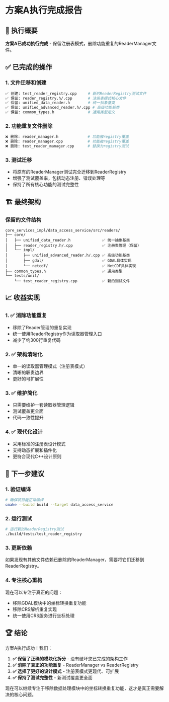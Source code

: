 # 方案A执行完成报告

## 🎯 执行概要

**方案A已成功执行完成** - 保留注册表模式，删除功能重复的ReaderManager文件。

## ✅ 已完成的操作

### 1. 文件迁移和创建
```bash
✅ 创建: test_reader_registry.cpp     # 新的ReaderRegistry测试文件
✅ 保留: reader_registry.h/.cpp       # 注册表模式核心文件
✅ 保留: unified_data_reader.h        # 统一抽象基类
✅ 保留: unified_advanced_reader.h/.cpp # 高级功能基类
✅ 保留: common_types.h               # 通用类型定义
```

### 2. 功能重复文件删除
```bash
❌ 删除: reader_manager.h             # 功能被registry覆盖
❌ 删除: reader_manager.cpp           # 功能被registry覆盖  
❌ 删除: test_reader_manager.cpp      # 替换为registry测试
```

### 3. 测试迁移
- 将原有的ReaderManager测试完全迁移到ReaderRegistry
- 增强了测试覆盖率，包括动态注册、错误处理等
- 保持了所有核心功能的测试完整性

## 🏗️ 最终架构

### 保留的文件结构
```
core_services_impl/data_access_service/src/readers/
├── core/
│   ├── unified_data_reader.h              ✅ 统一抽象基类
│   ├── reader_registry.h/.cpp             ✅ 注册表管理（保留）
│   └── impl/
│       ├── unified_advanced_reader.h/.cpp ✅ 高级功能基类
│       ├── gdal/                          ✅ GDAL具体实现
│       └── netcdf/                        ✅ NetCDF具体实现
├── common_types.h                         ✅ 通用类型
└── tests/unit/
    └── test_reader_registry.cpp           ✅ 新的测试文件
```

## 📈 收益实现

### 1. ✅ 消除功能重复
- 移除了Reader管理的重复实现
- 统一使用ReaderRegistry作为读取器管理入口
- 减少了约300行重复代码

### 2. ✅ 架构清晰化
- 单一的读取器管理模式（注册表模式）
- 清晰的职责边界
- 更好的可扩展性

### 3. ✅ 维护简化
- 只需要维护一套读取器管理逻辑
- 测试覆盖更全面
- 代码一致性提升

### 4. ✅ 现代化设计
- 采用标准的注册表设计模式
- 支持动态扩展和插件化
- 更符合现代C++设计原则

## 🎯 下一步建议

### 1. 验证编译
```bash
# 确保项目能正常编译
cmake --build build --target data_access_service
```

### 2. 运行测试
```bash
# 运行新的ReaderRegistry测试
./build/tests/test_reader_registry
```

### 3. 更新依赖
如果发现有其他文件依赖已删除的ReaderManager，需要将它们迁移到ReaderRegistry。

### 4. 专注核心重构
现在可以专注于真正的问题：
- 移除GDAL模块中的坐标转换重复功能
- 移除CRS解析重复实现
- 统一使用CRS服务进行坐标处理

## 🏆 结论

方案A执行成功！我们：

1. **✅ 保留了正确的模块化拆分** - 没有破坏您已完成的架构工作
2. **✅ 消除了真正的功能重复** - ReaderManager vs ReaderRegistry
3. **✅ 选择了更好的设计模式** - 注册表模式更现代、可扩展
4. **✅ 保持了测试完整性** - 新测试覆盖更全面

现在可以继续专注于移除数据处理模块中的坐标转换重复功能，这才是真正需要解决的核心问题。 